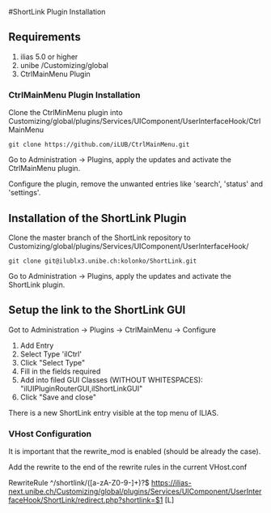 #ShortLink Plugin Installation

## Requirements

1. ilias 5.0 or higher
2. unibe /Customizing/global
3. CtrlMainMenu Plugin

### CtrlMainMenu Plugin Installation

Clone the CtrlMinMenu plugin into Customizing/global/plugins/Services/UIComponent/UserInterfaceHook/CtrlMainMenu

	git clone https://github.com/iLUB/CtrlMainMenu.git

Go to Administration -> Plugins, apply the updates and activate the CtrlMainMenu plugin.

Configure the plugin, remove the unwanted entries like 'search', 'status' and 'settings'.

## Installation of the ShortLink Plugin

Clone the master branch of the ShortLink repository to Customizing/global/plugins/Services/UIComponent/UserInterfaceHook/

	
	git clone git@ilublx3.unibe.ch:kolonko/ShortLink.git

Go to Administration -> Plugins, apply the updates and activate the ShortLink plugin.

## Setup the link to the ShortLink GUI

Got to Administration -> Plugins -> CtrlMainMenu -> Configure

1. Add Entry
2. Select Type 'ilCtrl'
3. Click "Select Type"
4. Fill in the fields required
5. Add into filed GUI Classes (WITHOUT WHITESPACES): "ilUIPluginRouterGUI,ilShortLinkGUI"
6. Click "Save and close"

There is a new ShortLink entry visible at the top menu of ILIAS.

### VHost Configuration

It is important that the rewrite_mod is enabled (should be already the case).

Add the rewrite to the end of the rewrite rules in the current VHost.conf

RewriteRule ^/shortlink/([a-zA-Z0-9-]+)?$ https://ilias-next.unibe.ch/Customizing/global/plugins/Services/UIComponent/UserInterfaceHook/ShortLink/redirect.php?shortlink=$1 [L]